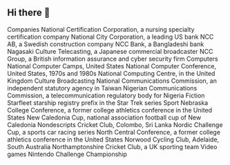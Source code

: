 ## Hi there 👋
Companies
National Certification Corporation, a nursing specialty certification company
National City Corporation, a leading US bank
NCC AB, a Swedish construction company
NCC Bank, a Bangladeshi bank
Nagasaki Culture Telecasting, a Japanese commercial broadcaster
NCC Group, a British information assurance and cyber security firm
Computers
National Computer Camps, United States
National Computer Conference, United States, 1970s and 1980s
National Computing Centre, in the United Kingdom
Culture
Broadcasting
National Communications Commission, an independent statutory agency in Taiwan
Nigerian Communications Commission, a telecommunication regulatory body for Nigeria
Fiction
Starfleet starship registry prefix in the Star Trek series
Sport
Nebraska College Conference, a former college athletics conference in the United States
New Caledonia Cup, national association football cup of New Caledonia
Nondescripts Cricket Club, Colombo, Sri Lanka
Nordic Challenge Cup, a sports car racing series
North Central Conference, a former college athletics conference in the United States
Norwood Cycling Club, Adelaide, South Australia
Northamptonshire Cricket Club, a UK sporting team
Video games
Nintendo Challenge Championship
<!--
**Samruthi-02/Samruthi-02** is a ✨ _special_ ✨ repository because its `README.md` (this file) appears on your GitHub profile.

Here are some ideas to get you started:

- 🔭 I’m currently working on ...
- 🌱 I’m currently learning ...
- 👯 I’m looking to collaborate on ...
- 🤔 I’m looking for help with ...
- 💬 Ask me about ...
- 📫 How to reach me: ...
- 😄 Pronouns: ...
- ⚡ Fun fact: ...
-->

